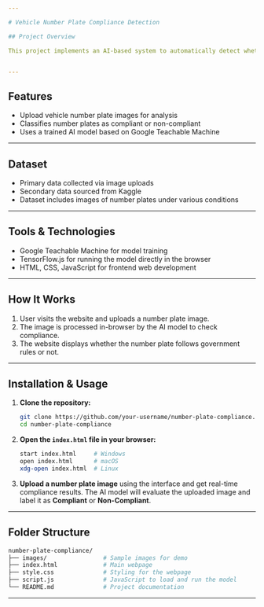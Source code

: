 ```yaml
---

# Vehicle Number Plate Compliance Detection

## Project Overview

This project implements an AI-based system to automatically detect whether vehicle number plates comply with government regulations using image classification. The system helps identify non-compliant or customized number plates that do not follow the standardized font and style mandated by the government.


---
```


## Features

* Upload vehicle number plate images for analysis
* Classifies number plates as compliant or non-compliant
* Uses a trained AI model based on Google Teachable Machine


---

## Dataset

* Primary data collected via image uploads
* Secondary data sourced from Kaggle
* Dataset includes images of number plates under various conditions

---

## Tools & Technologies

* Google Teachable Machine for model training
* TensorFlow\.js for running the model directly in the browser
* HTML, CSS, JavaScript for frontend web development

---

## How It Works

1. User visits the website and uploads a number plate image.
2. The image is processed in-browser by the AI model to check compliance.
3. The website displays whether the number plate follows government rules or not.

---

## Installation & Usage

1. **Clone the repository:**

   ```bash
   git clone https://github.com/your-username/number-plate-compliance.git
   cd number-plate-compliance
   ```

2. **Open the `index.html` file in your browser:**

   ```bash
   start index.html     # Windows
   open index.html      # macOS
   xdg-open index.html  # Linux
   ```

3. **Upload a number plate image** using the interface and get real-time compliance results.
   The AI model will evaluate the uploaded image and label it as **Compliant** or **Non-Compliant**.

---

## Folder Structure

   ```bash
   number-plate-compliance/
   ├── images/                # Sample images for demo
   ├── index.html             # Main webpage
   ├── style.css              # Styling for the webpage
   ├── script.js              # JavaScript to load and run the model
   └── README.md              # Project documentation
   ```

---
